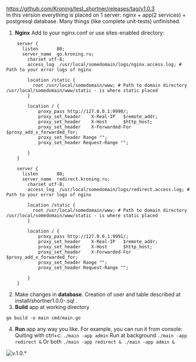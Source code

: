 https://github.com/Kroning/test_shortner/releases/tag/v1.0.3 <br>
In this version everything is placed on 1 server: nginx + app(2 services) + postgresql database. Many things (like complete unit-tests) unfinished.

1. **Nginx** Add to your nginx.conf or use sites-enabled directory:
```
    server {
      listen       80;
      server_name  go.kroning.ru;
        charset utf-8;
        access_log  /usr/local/somedomain/logs/nginx.access.log; # Path to your error logs of nginx

        location /static {
          root /usr/local/somedomain/www; # Path to domain directory /usr/local/somedomain/www/static - is where static placed
        }

        location / {
            proxy_pass http://127.0.0.1:9990/;
            proxy_set_header    X-Real-IP   $remote_addr;
            proxy_set_header    X-Host      $http_host;
            proxy_set_header    X-Forwarded-For  $proxy_add_x_forwarded_for;
            proxy_set_header Range "";
            proxy_set_header Request-Range "";

        }
    }

    server {
      listen       80;
      server_name  redirect.kroning.ru;
        charset utf-8;
        access_log  /usr/local/somedomain/logs/redirect.access.log; # Path to your error logs of nginx

        location /static {
          root /usr/local/somedomain/www; # Path to domain directory /usr/local/somedomain/www/static - is where static placed
        }

        location / {
            proxy_pass http://127.0.0.1:9991/;
            proxy_set_header    X-Real-IP   $remote_addr;
            proxy_set_header    X-Host      $http_host;
            proxy_set_header    X-Forwarded-For  $proxy_add_x_forwarded_for;
            proxy_set_header Range "";
            proxy_set_header Request-Range "";

        }
    }
```
2. Make changes in **database**. Creation of user and table described at install/shortner1.0.0-.sql .
3. **Build** app at working directory
```
go build -o main cmd/main.go
```
4. **Run** app any way you like. For example, you can run it from console:
Quiting with ctrl+c:
``` ./main -app admin ```
Run at background
``` ./main -app redirect & ```
Or both
``` ./main -app redirect & ./main -app admin & ```

![v.1.0.*](../readme_pics/v1.0.png)

